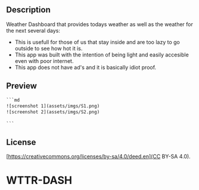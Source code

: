 
# <WTTR DASH>

## Description

Weather Dashboard that provides todays weather as well as the weather for the next several days:

- This is usefull for those of us that stay inside and are too lazy to go outside to see how hot it is. 
- This app was built with the intention of being light and easily accesible even with poor internet. 
- This app does not have ad's and it is basically idiot proof. 

## Preview


    ```md
    ![screenshot 1](assets/imgs/S1.png)
    ![screenshot 2](assets/imgs/S2.png)

    ```

## License

[https://creativecommons.org/licenses/by-sa/4.0/deed.en](CC BY-SA 4.0).

# WTTR-DASH
